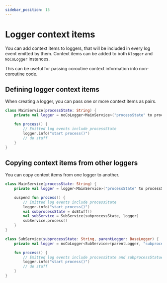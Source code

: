 ```yaml
---
sidebar_position: 15
---
```


# Logger context items

You can add context items to loggers, that will be included in every log event emitted by them.
Context items can be added to both `Klogger` and `NoCoLogger` instances.

This can be useful for passing coroutine context information into non-coroutine code.

## Defining logger context items

When creating a logger, you can pass one or more context items as pairs.

```kotlin
class MainService(processState: String) {
    private val logger = noCoLogger<MainService>("processState" to processState)

    fun process() {
        // Emitted log events include processState
        logger.info("start process()")
        // do stuff
    }
}
```

## Copying context items from other loggers

You can copy context items from one logger to another.

```kotlin
class MainService(processState: String) {
    private val logger = logger<MainService>("processState" to processState)

    suspend fun process() {
        // Emitted log events include processState
        logger.info("start process()")
        val subprocessState = doStuff()
        val subService = SubService(subprocessState, logger)
        subService.process()
    }
}

class SubService(subprocessState: String, parentLogger: BaseLogger) {
    private val logger = noCoLogger<SubService>(parentLogger, "subprocessState" to subprocessState)

    fun process() {
        // Emitted log events include processState and subprocessStatue
        logger.info("start process()")
        // do stuff
    }
}
```


